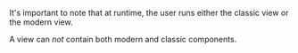 It's important to note that at runtime, the user runs either the classic view or the modern view.

A view can *not* contain both modern and classic components.